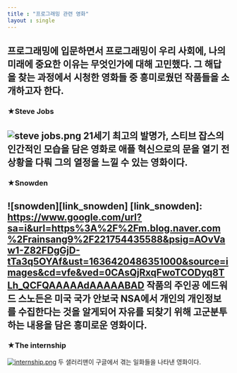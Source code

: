 ```yaml
---
title : "프로그래밍 관련 영화"
layout : single
---
```

프로그래밍에 입문하면서 프로그래밍이 우리 사회에, 나의 미래에 중요한 이유는 무엇인가에 대해 고민했다. 그 해답을 찾는 과정에서 시청한 영화들 중 흥미로웠던 작품들을 소개하고자 한다. 
---
###  ★Steve Jobs
![steve jobs.png](https://www.google.com/url?sa=i&url=https%3A%2F%2Fkbench.com%2F%3Fq%3Dnode%2F122549&psig=AOvVaw1aDOuvK0yziMyt2-6aMAUz&ust=1636420441873000&source=images&cd=vfe&ved=0CAsQjRxqFwoTCJCso7HLh_QCFQAAAAAdAAAAABAD)
21세기 최고의 발명가, 스티브 잡스의 인간적인 모습을 담은 영화로 애플 혁신으로의 문을 열기 전 상황을 다뤄 그의 열정을 느낄 수 있는 영화이다. 
---
###  ★Snowden
![snowden][link_snowden]
[link_snowden]: https://www.google.com/url?sa=i&url=https%3A%2F%2Fm.blog.naver.com%2Frainsang9%2F221754435588&psig=AOvVaw1-Z82FDgGjD-tTa3q5OYAf&ust=1636420486351000&source=images&cd=vfe&ved=0CAsQjRxqFwoTCODyq8TLh_QCFQAAAAAdAAAAABAD
작품의 주인공 에드워드 스노든은 미국 국가 안보국 NSA에서 개인의 개인정보를 수집한다는 것을 알게되어 자유를 되찾기 위해 고군분투하는 내용을 담은 흥미로운 영화이다. 
---
###  ★The internship
[![internship.png](https://www.google.com/url?sa=i&url=http%3A%2F%2Fm.blog.naver.com%2Fseonhee0203%2F60201758453&psig=AOvVaw1nFGt8OCpqCt_7OkAiBmbC&ust=1636420673171000&source=images&cd=vfe&ved=0CAsQjRxqFwoTCLiE0Z3Mh_QCFQAAAAAdAAAAABAI "더 자세한 내용을 원하시면 방문해 보세요")](https://post.naver.com/viewer/postView.nhn?volumeNo=14329262&memberNo=41650377#)
두 샐러리맨이 구글에서 겪는 일화들을 나타낸 영화이다. 
